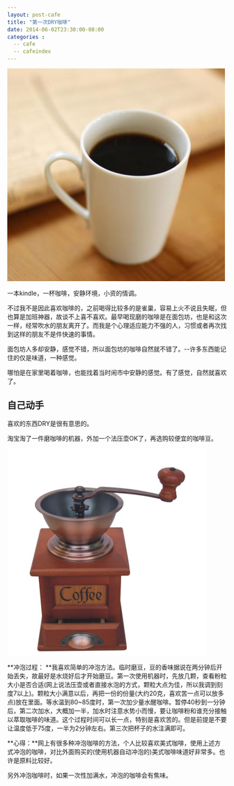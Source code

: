 ```yaml
---
layout: post-cafe
title: "第一次DRY咖啡"
date: 2014-06-02T23:30:00-08:00
categories :
  -- cafe
  -- cafeindex 
---
```

![](</images/2014/coffee-index.jpg>)

一本kindle，一杯咖啡，安静环境，小资的情调。

不过我不是因此喜欢咖啡的，之前喝得比较多的是雀巢，容易上火不说且失眠，但也算是加班神器，故谈不上喜不喜欢。最早喝现磨的咖啡是在面包坊，也是和这次一样，经常吹水的朋友离开了。而我是个心理适应能力不强的人，习惯或者再次找到这样的朋友不是件快速的事情。

面包坊人多却安静，感觉不错，所以面包坊的咖啡自然就不错了。--许多东西能记住的仅是味道，一种感觉。

哪怕是在家里喝着咖啡，也能找着当时闹市中安静的感觉。有了感觉，自然就喜欢了。

自己动手
----

喜欢的东西DRY是很有意思的。

淘宝淘了一件磨咖啡的机器，外加一个法压壶OK了，再选购较便宜的咖啡豆。

![](</images/2014/coffee-jiqi.jpg>)

**冲泡过程：
**我喜欢简单的冲泡方法。临时磨豆，豆的香味据说在两分钟后开始丢失，故最好是水烧好后才开始磨豆。第一次使用机器时，先放几颗，查看粉粒大小是否合适(网上说法压壶或者直接水泡的方式，颗粒大点为佳，所以我调到刻度7以上)。颗粒大小满意以后，再把一份的份量(大约20克，喜欢苦一点可以放多点)放在里面。等水温到80~85度时，第一次加少量水醒咖啡。暂停40秒到一分钟后，第二次加水，大概加一半，加水时注意水势小而慢，要让咖啡粉和谁充分接触以萃取咖啡的味道。这个过程时间可以长一点，特别是喜欢苦的。但是前提是不要让温度低于75度，一半为2分钟左右。第三次把杯子的水注满即可。

**心得：**网上有很多种冲泡咖啡的方法，个人比较喜欢美式咖啡，使用上述方式冲泡的咖啡，对比外面购买的(使用机器自动冲泡的)美式咖啡味道好非常多。也许是原料比较好。

另外冲泡咖啡时，如果一次性加满水，冲泡的咖啡会有焦味。

